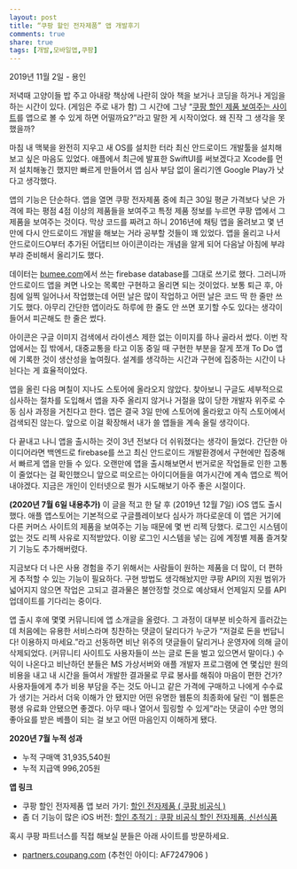 ```yaml
---
layout: post
title: “쿠팡 할인 전자제품” 앱 개발후기 
comments: true
share: true
tags: [개발,모바일앱,쿠팡]
---
```

<p class="meta">2019년 11월 2일 - 용인</p>

저녁때 고양이들 밥 주고 아내랑 책상에 나란히 앉아 책을 보거나 코딩을 하거나 게임을 하는 시간이 있다. (게임은 주로 내가 함) 그 시간에 그냥 “[쿠팡 할인 제품 보여주는 사이트](https://bumeee.com/)를 앱으로 볼 수 있게 하면 어떨까요?”라고 말한 게 시작이었다. 왜 진작 그 생각을 못했을까? 

마침 내 맥북을 완전히 지우고 새 OS를 설치한 터라 최신 안드로이드 개발툴을 설치해보고 싶은 마음도 있었다. 애플에서 최근에 발표한 SwiftUI를 써보겠다고 Xcode를 먼저 설치해놓긴 했지만 빠르게 만들어서 앱 심사 부담 없이 올리기엔 Google Play가 낫다고 생각했다. 

앱의 기능은 단순하다. 앱을 열면 쿠팡 전자제품 중에 최근 30일 평균 가격보다 낮은 가격에 파는 평점 4점 이상의 제품들을 보여주고 특정 제품 정보를 누르면 쿠팡 앱에서 그 제품을 보여주는 것이다. 막상 코드를 짜려고 하니 2016년에 채팅 앱을 올려보고 몇 년 만에 다시 안드로이드 개발을 해보는 거라 공부할 것들이 꽤 있었다. 앱을 올리고 나서 안드로이드O부터 추가된 어댑티브 아이콘이라는 개념을 알게 되어 다음날 아침에 부랴부랴 준비해서 올리기도 했다. 

데이터는 [bumee.com](https://bumeee.com/)에서 쓰는 firebase database를 그대로 쓰기로 했다. 그러니까 안드로이드 앱을 켜면 나오는 목록만 구현하고 올리면 되는 것이었다.  보통 퇴근 후, 아침에 일찍 일어나서 작업했는데 어떤 날은 많이 작업하고 어떤 날은 코드 딱 한 줄만 쓰기도 했다. 아무리 간단한 앱이라도 하루에 한 줄도 안 쓰면 포기할 수도 있다는 생각이 들어서 피곤해도 한 줄은 썼다.

아이콘은 구글 이미지 검색에서 라이센스 제한 없는 이미지를 하나 골라서 썼다. 이번 작업에서는 집 밖에서, 대중교통을 타고 이동 중일 때 구현한 부분을 잘게 쪼개 To Do 앱에 기록한 것이 생산성을 높여줬다. 설계를 생각하는 시간과 구현에 집중하는 시간이 나뉜다는 게 효율적이었다. 

앱을 올린 다음 며칠이 지나도 스토어에 올라오지 않았다. 찾아보니 구글도 세부적으로 심사하는 절차를 도입해서 앱을 자주 올리지 않거나 거절을 많이 당한 개발자 위주로 수동 심사 과정을 거친다고 한다. 앱은 결국 3일 만에 스토어에 올라왔고 아직 스토어에서 검색되진 않는다. 앞으로 이걸 확장해서 내가 쓸 앱들을 계속 올릴 생각이다. 

다 끝내고 나니 앱을 출시하는 것이 3년 전보다 더 쉬워졌다는 생각이 들었다. 간단한 아이디어라면 백엔드로 firebase를 쓰고 최신 안드로이드 개발환경에서 구현에만 집중해서 빠르게 앱을 만들 수 있다. 오랜만에 앱을 출시해보면서 번거로운 작업들로 인한 고통이 줄었다는 걸 확인했으니 앞으로 떠오르는 아이디어들을 여가시간에 계속 앱으로 찍어내야겠다. 지금은 개인이 인터넷으로 뭔가 시도해보기 아주 좋은 시절이다. 

**(2020년 7월 6일 내용추가)** 이 글을 적고 한 달 후 (2019년 12월 7일) iOS 앱도 출시했다. 애플 앱스토어는 기본적으로 구글플레이보다 심사가 까다로운데 이 앱은 거기에 다른 커머스 사이트의 제품을 보여주는 기능 때문에 몇 번 리젝 당했다. 로그인 시스템이 없는 것도 리젝 사유로 지적받았다. 이왕 로그인 시스템을 넣는 김에 계정별 제품 즐겨찾기 기능도 추가해버렸다. 

지금보다 더 나은 사용 경험을 주기 위해서는 사람들이 원하는 제품을 더 많이, 더 편하게 추적할 수 있는 기능이 필요하다. 구현 방법도 생각해놨지만 쿠팡 API의 지원 범위가 넓어지지 않으면 작업은 고되고 결과물은 불안정할 것으로 예상돼서 언제일지 모를 API 업데이트를 기다리는 중이다. 

앱 출시 후에 몇몇 커뮤니티에 앱 소개글을 올렸다. 그 과정이 대부분 비슷하게 흘러갔는데 처음에는 유용한 서비스라며 칭찬하는 댓글이 달리다가 누군가 “저걸로 돈을 번답니다! 이용하지 마세요.”라고 선동하면 비난 위주의 댓글들이 달리거나 운영자에 의해 글이 삭제되었다. (커뮤니티 사이트도 사용자들이 쓰는 글로 돈을 벌고 있으면서 말이다.) 수익이 나온다고 비난하던 분들은 MS 가상서버와 애플 개발자 프로그램에 연 몇십만 원의 비용을 내고 내 시간을 들여서 개발한 결과물로 무료 봉사를 해줘야 마음이 편한 건가? 사용자들에게 추가 비용 부담을 주는 것도 아니고 같은 가격에 구매하고 나에게 수수료가 생기는 거라서 더욱 이해가 안 됐지만 어떤 유명한 웹툰의 최종화에 달린 “이 웹툰은 평생 유료화 안됐으면 좋겠다. 아무 때나 열어서 힐링할 수 있게”라는 댓글이 수만 명의 좋아요를 받은 베플이 되는 걸 보고 어떤 마음인지 이해하게 됐다. 

**2020년 7월 누적 성과**
- 누적 구매액 31,935,540원
- 누적 지급액 996,205원

**앱 링크**
- 쿠팡 할인 전자제품 앱 보러 가기: [할인 전자제품 ( 쿠팡 비공식 )](https://play.google.com/store/apps/details?id=com.sungchi.bumee)
- 좀 더 기능이 많은 iOS 버전: [할인 추적기 : 쿠팡 비공식 할인 전자제품, 신선식품](https://apps.apple.com/au/app/%ED%95%A0%EC%9D%B8-%EC%B6%94%EC%A0%81%EA%B8%B0-%EC%BF%A0%ED%8C%A1-%EB%B9%84%EA%B3%B5%EC%8B%9D-%ED%95%A0%EC%9D%B8-%EC%A0%84%EC%9E%90%EC%A0%9C%ED%92%88-%EC%8B%A0%EC%84%A0%EC%8B%9D%ED%92%88/id1487596415?l=ko)

혹시 쿠팡 파트너스를 직접 해보실 분들은 아래 사이트를 방문하세요.
- [partners.coupang.com](http://partners.coupang.com/) (추천인 아이디: AF7247906 )

